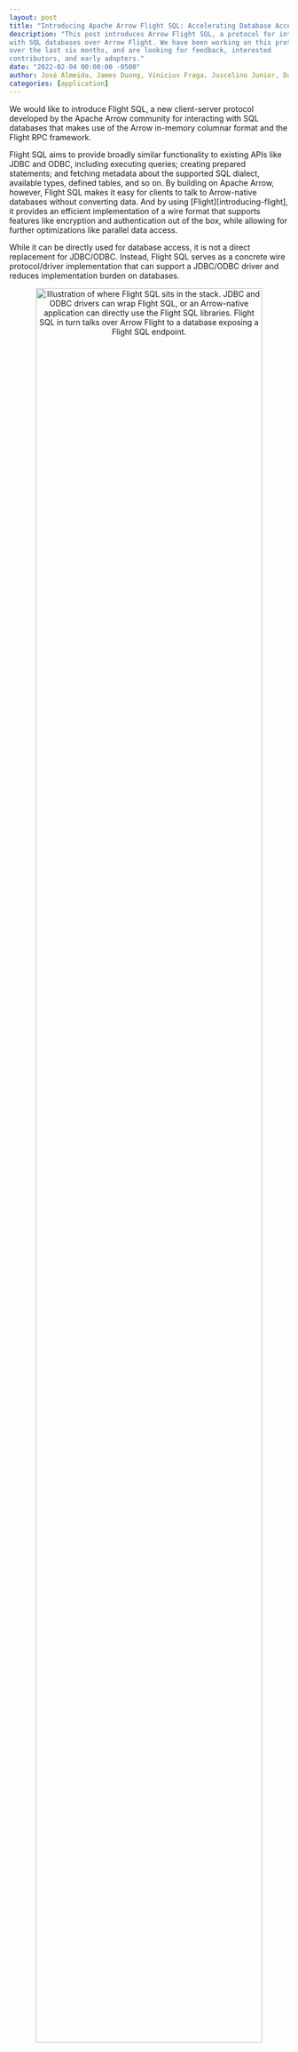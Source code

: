 ```yaml
---
layout: post
title: "Introducing Apache Arrow Flight SQL: Accelerating Database Access"
description: "This post introduces Arrow Flight SQL, a protocol for interacting
with SQL databases over Arrow Flight. We have been working on this protocol
over the last six months, and are looking for feedback, interested
contributors, and early adopters."
date: "2022-02-04 00:00:00 -0500"
author: José Almeida, James Duong, Vinicius Fraga, Juscelino Junior, David Li, Kyle Porter, Rafael Telles
categories: [application]
---
```

<!--
{% comment %}
Licensed to the Apache Software Foundation (ASF) under one or more
contributor license agreements.  See the NOTICE file distributed with
this work for additional information regarding copyright ownership.
The ASF licenses this file to you under the Apache License, Version 2.0
(the "License"); you may not use this file except in compliance with
the License.  You may obtain a copy of the License at

http://www.apache.org/licenses/LICENSE-2.0

Unless required by applicable law or agreed to in writing, software
distributed under the License is distributed on an "AS IS" BASIS,
WITHOUT WARRANTIES OR CONDITIONS OF ANY KIND, either express or implied.
See the License for the specific language governing permissions and
limitations under the License.
{% endcomment %}
-->

We would like to introduce Flight SQL, a new client-server protocol developed by the Apache Arrow community for interacting with SQL databases that makes use of the Arrow in-memory columnar format and the Flight RPC framework.

Flight SQL aims to provide broadly similar functionality to existing APIs like JDBC and ODBC, including executing queries; creating prepared statements; and fetching metadata about the supported SQL dialect, available types, defined tables, and so on.
By building on Apache Arrow, however, Flight SQL makes it easy for clients to talk to Arrow-native databases without converting data.
And by using [Flight][introducing-flight], it provides an efficient implementation of a wire format that supports features like encryption and authentication out of the box, while allowing for further optimizations like parallel data access.

While it can be directly used for database access, it is not a direct replacement for JDBC/ODBC. Instead, Flight SQL serves as a concrete wire protocol/driver implementation that can support a JDBC/ODBC driver and reduces implementation burden on databases.

<!-- mermaidjs:

graph LR
    JDBC[JDBC]
    ODBC
    FlightSQL[Flight SQL<br>libraries]
    ANA[Arrow-native app]
    DB[(Database with<br>Flight SQL endpoint)]

    JDBC --&gt; FlightSQL
    ODBC --&gt; FlightSQL
    ANA --&gt; FlightSQL

    FlightSQL --&gt;|Flight RPC| DB

-->

<div align="center">
<img src="{{ site.baseurl }}/img/20220204-flight-sql-jdbc-odbc.svg"
     alt="Illustration of where Flight SQL sits in the stack. JDBC and ODBC drivers can wrap Flight SQL, or an Arrow-native application can directly use the Flight SQL libraries. Flight SQL in turn talks over Arrow Flight to a database exposing a Flight SQL endpoint."
     width="90%" class="img-responsive">
</div>


## Motivation

While standards like [JDBC][jdbc] and [ODBC][odbc] have served users well for decades, they fall short for databases and clients which wish to use Apache Arrow or columnar data in general.
Row-based APIs like JDBC or [PEP 249][pep-249] require transposing data in this case, and for a database which is itself columnar, this means that data has to be transposed twice—once to present it in rows for the API, and once to get it back into columns for the consumer.
Meanwhile, while APIs like ODBC do provide bulk access to result buffers, this data must still be copied into Arrow arrays for use with the broader Arrow ecosystem, as implemented by projects like [Turbodbc][turbodbc].
Flight SQL aims to get rid of these intermediate steps.

Flight SQL means database servers can implement a standard interface that is designed around Apache Arrow and columnar data from the start.
Just like how Arrow provides a standard in-memory format, Flight SQL saves developers from having to design and implement an entirely new wire protocol.
As mentioned, Flight already implements features like encryption on the wire and authentication of requests, which databases do not need to re-implement.

For clients, Flight SQL provides bulk access to query results without having to convert data from another API or format.
Additionally, by pushing the work of implementing the wire protocol into the Flight and Flight SQL libraries, less code has to be written for each client language or driver.
And by using Flight underneath, clients and servers can cooperate to implement optimizations like parallel data access, [one of the original goals of Flight itself][flight-parallel].
Databases can return multiple "endpoints" to a Flight SQL client, which can then pull data from all of them in parallel, enabling the database backend to horizontally scale.

## Flight SQL Basics

Flight SQL makes full use of the Flight RPC framework and its extensibility, defining additional request/response messages via [Protobuf][protobuf].
We'll go over the Flight SQL protocol briefly, but C++ and Java already implement clients that manage much of this work.
The full [protocol][flight-sql-protocol] can be found on GitHub.

Most requests follow this pattern:
1. The client constructs a request using one of the defined Protobuf messages.
2. The client sends the request via the GetSchema RPC method (to get the schema of the response) or the GetFlightInfo RPC method (to execute the request).
3. The client makes request(s) to the endpoints returned from GetFlightInfo to get the response.

Flight SQL defines methods to query database metadata, execute queries, or manipulate prepared statements.

Metadata requests:
- CommandGetCatalogs: list catalogs in a database.
- CommandGetCrossReference: list foreign key columns that reference a particular other table.
- CommandGetDbSchemas: list schemas in a catalog.
- CommandGetExportedKeys: list foreign keys referencing a table.
- CommandGetImportedKeys: list foreign keys of a table.
- CommandGetPrimaryKeys: list primary keys of a table.
- CommandGetSqlInfo: get information about the database itself and its supported SQL dialect.
- CommandGetTables: list tables in a catalog/schema.
- CommandGetTableTypes: list table types supported (e.g. table, view, system table).

Queries:
- CommandStatementQuery: execute a one-off SQL query.
- CommandStatementUpdate: execute a one-off SQL update query.

Prepared statements:
- ActionClosePreparedStatementRequest: close a prepared statement.
- ActionCreatePreparedStatementRequest: create a new prepared statement.
- CommandPreparedStatementQuery: execute a prepared statement.
- CommandPreparedStatementUpdate: execute a prepared statement that updates data.

For example, to list all tables:

<!-- mermaidjs:

sequenceDiagram
    Client->>Server: GetFlightInfo(CommandGetTables)
    Server->>Client: FlightInfo{..., Ticket, ...}
    Client->>Server: DoGet(Ticket)
    Server->>Client: list of tables as Arrow data

-->

<div align="center">
<img src="{{ site.baseurl }}/img/20220204-flight-sql-gettables.svg"
     alt="Sequence diagram showing how to use CommandGetTables. First, the client calls the GetFlightInfo RPC method with a serialized CommandGetTables message as the argument. The server returns a FlightInfo message containing a Ticket message. The client then calls the DoGet RPC method with the Ticket as the argument, and gets back a stream of Arrow record batches containing the tables in the database."
     height="363" class="img-responsive">
</div>

To execute a query:

<!-- mermaidjs:

sequenceDiagram
    Client->>Server: GetFlightInfo(CommandStatementQuery)
    Server->>Client: FlightInfo{..., Ticket, ...}
    Client->>Server: DoGet(Ticket)
    Server->>Client: query results as Arrow data

-->

<div align="center">
<img src="{{ site.baseurl }}/img/20220204-flight-sql-query.svg"
     alt="Sequence diagram showing how to use CommandStatementQuery. First, the client calls the GetFlightInfo RPC method with a serialized CommandStatementQuery message as the argument. This message contains the SQL query. The server returns a FlightInfo message containing a Ticket message. The client then calls the DoGet RPC method with the Ticket as the argument, and gets back a stream of Arrow record batches containing the query results."
     height="363" class="img-responsive">
</div>

To create and execute a prepared statement to insert rows:

<!-- mermaidjs:

sequenceDiagram
    Client->>Server: DoAction(ActionCreatePreparedStatementRequest)
    Server->>Client: ActionCreatePreparedStatementResult
    Client->>Server: DoPut(CommandPreparedStatementUpdate)
    Client--&gt;>Server: Arrow data representing parameter values
    Server->>Client: DoPutUpdateResult
    Client->>Server: DoAction(ActionClosePreparedStatementRequest)
-->

<div align="center">
<img src="{{ site.baseurl }}/img/20220204-flight-sql-prepared.svg"
     alt="Sequence diagram showing how to use ActionCreatePreparedStatementResult. First, the client calls the DoAction RPC method with a serialized ActionCreatePreparedStatementResult message as the argument. This message contains the SQL query. The server returns a serialized ActionCreatePreparedStatementResult message containing an opaque handle for the prepared statement. The client then calls the DoPut RPC method with a CommandPreparedStatementUpdate message, containing the opaque handle, as the argument, and uploads a stream of Arrow record batches containing query parameters. The server responds with a serialized DoPutUpdateResult message containing the number of affected rows. Finally, the client calls DoAction again with ActionClosePreparedStatementRequest to clean up the prepared statement."
     height="459" class="img-responsive">
</div>

## Getting Started

Note that while Flight SQL is shipping as part of Apache Arrow 7.0.0, it is still under development, and detailed documentation is forthcoming.
However, implementations are already available in C++ and Java, which provide a low-level client that can be used as well as a server skeleton that can be implemented.

For those interested, a [server implementation wrapping Apache Derby](https://github.com/apache/arrow/blob/release-7.0.0/java/flight/flight-sql/src/test/java/org/apache/arrow/flight/sql/example/FlightSqlExample.java) and [one wrapping SQLite](https://github.com/apache/arrow/blob/release-7.0.0/cpp/src/arrow/flight/sql/example/sqlite_server.h) are available in the source.
A [simple CLI demonstrating the client](https://github.com/apache/arrow/blob/release-7.0.0/cpp/src/arrow/flight/sql/test_app_cli.cc) is also available. Finally, we can look at a brief example of executing a query and fetching results:

```cpp
flight::FlightCallOptions call_options;

// Execute the query, getting a FlightInfo describing how to fetch the results
std::cout << "Executing query: '" << FLAGS_query << "'" << std::endl;
ARROW_ASSIGN_OR_RAISE(std::unique_ptr<flight::FlightInfo> flight_info,
                      client->Execute(call_options, FLAGS_query));

// Fetch each partition sequentially (though this can be done in parallel)
for (const flight::FlightEndpoint& endpoint : flight_info->endpoints()) {
  // Here we assume each partition is on the same server we originally queried, but this
  // isn't true in general: the server may split the query results between multiple
  // other servers, which we would have to connect to.

  // The "ticket" in the endpoint is opaque to the client. The server uses it to
  // identify which part of the query results to return.
  ARROW_ASSIGN_OR_RAISE(auto stream, client->DoGet(call_options, endpoint.ticket));
  // Read all results into an Arrow Table, though we can iteratively process record
  // batches as they arrive as well
  std::shared_ptr<arrow::Table> table;
  ARROW_RETURN_NOT_OK(stream->ReadAll(&table));
  std::cout << "Read one partition:" << std::endl;
  std::cout << table->ToString() << std::endl;
}
```

The full source is [available on GitHub](https://github.com/apache/arrow/blob/master/cpp/examples/arrow/flight_sql_example.cc).

## What's Next & Getting Involved

Compared to existing libraries like PyODBC, [Arrow Flight is already as much as 20x faster][subsurface] (~00:21:00).
Flight SQL will package these performance advantages into a standard interface, ready for clients and databases to implement.

Further protocol refinements and extensions are expected.
Some of this work is to make it possible to implement APIs like JDBC on top of Flight SQL; a JDBC driver is being actively worked on.
While this again introduces the overhead of data conversion, it means a database can make itself accessible to both Arrow-native clients and traditional clients by implementing Flight SQL.
Other improvements in the future may include Python bindings, an ODBC driver, and more.

For anyone interested in getting involved, either as a contributor or adopter, please reach out on the [mailing list][mailing-lists] or join the discussion on [GitHub][github].

[flight-parallel]: {% link _posts/2019-09-30-introducing-arrow-flight.md %}#horizontal-scalability-parallel-and-partitioned-data-access
[flight-sql-protocol]: https://github.com/apache/arrow/blob/release-7.0.0/format/FlightSql.proto
[github]: https://github.com/apache/arrow
[introducing-flight]: {% link _posts/2019-09-30-introducing-arrow-flight.md %}
[jdbc]: https://docs.oracle.com/javase/8/docs/technotes/guides/jdbc/
[mailing-lists]: {% link community.md %}#mailing-lists
[odbc]: https://docs.microsoft.com/en-us/sql/odbc/reference/odbc-overview?view=sql-server-ver15
[pep-249]: https://www.python.org/dev/peps/pep-0249/
[protobuf]: https://developers.google.com/protocol-buffers/
[subsurface]: https://www.dremio.com/subsurface/arrow-flight-and-flight-sql-accelerating-data-movement/
[turbodbc]: https://turbodbc.readthedocs.io/en/latest/
